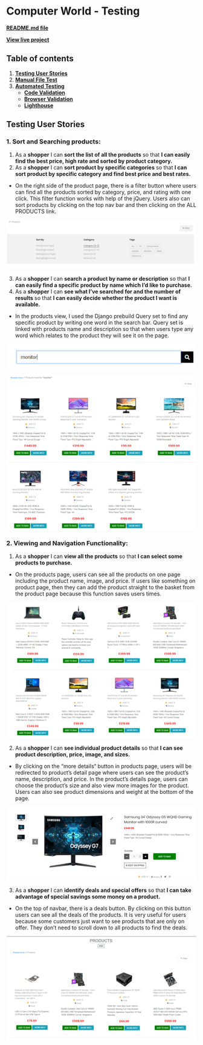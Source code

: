 # **Computer World - Testing**

[**README.md file**](/README.md)

[**View live project**](https://preet-computer-world.herokuapp.com/)

## **Table of contents**
1. [**Testing User Stories**](#Testing-User-Stories)
2. [**Manual File Test**](#Manual-File-Test)
3. [**Automated Testing**](#Automated-Testing)
     - [**Code Validation**](#Code-Validation)
     - [**Browser Validation**](#Browser-Validation)
     - [**Lighthouse**](#Lighthouse)

## **Testing User Stories**

### **1. Sort and Searching products:**
1. As a **shopper** I can **sort the list of all the products** so that **I can easily find the best price, high rate and sorted by product category.**
2. As a **shopper** I can **sort product by specific categories** so that **I can sort product by specific category and find best price and best rates.**


- On the right side of the product page, there is a filter button where users can find all the products sorted by category, price, and rating with one click. This filter function works with help of the jQuery. Users also can sort products by clicking on the top nav bar and then clicking on the ALL PRODUCTS link.

![](/assets/testing-file/search-image.PNG)

3. As a **shopper** I can **search a product by name or description** so that **I can easily find a specific product by name which I’d like to purchase.**
4. As a **shopper** I can **see what I’ve searched for and the number of results** so that **I can easily decide whether the product I want is available.**
- In the products view, I used the Django prebuild Query set to find any specific product by writing one word in the search bar. Query set is linked with products name and description so that when users type any word which relates to the product they will see it on the page.

![](/assets/testing-file/search-bar-image.PNG)

![](/assets/testing-file/search-bar-product-image.PNG)

### **2. Viewing and Navigation Functionality:**

1. As a **shopper** I can **view all the products** so that **I can select some products to purchase.**
- On the products page, users can see all the products on one page including the  product name, image, and price. If users like something on product page, then they can add the product straight to the basket from the product page because this function saves users times.

![](/assets/testing-file/all-products-image.PNG)

2. As a **shopper** I can **see individual product details** so that **I can see product description, price, image, and sizes.**
- By clicking on the “more details“ button in products page, users will be redirected to product’s detail page where users can see the product’s name, description, and price. In the product’s details page, users can choose the product’s size and also view more images for the product. Users can also see product dimensions and weight at the bottom of the page.

![](/assets/testing-file/product-detail-image.PNG)

3. As a **shopper** I can **identify deals and special offers** so that **I can take advantage of special savings some money on a product.**
- On the top of navbar, there is a deals button. By clicking on this button users can see all the deals of the products. It is very useful for users because some customers  just want to see products that are only on offer. They don’t need to scroll down to all products to find the deals.

![](/assets/testing-file/deal-image.PNG)


